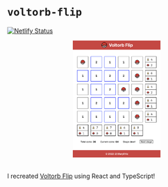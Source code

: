 # `voltorb-flip`

[![Netlify Status](https://api.netlify.com/api/v1/badges/84d1de02-114e-41ac-94e0-edaca2ea8569/deploy-status)](https://app.netlify.com/sites/voltorb-flip/deploys)

<div align="center">
	<img src="./demo.png" width="40%" alt="Voltorb Flip demo">
</div>

<br>

I recreated [Voltorb Flip](https://bulbapedia.bulbagarden.net/wiki/Voltorb_Flip) using React and TypeScript!
